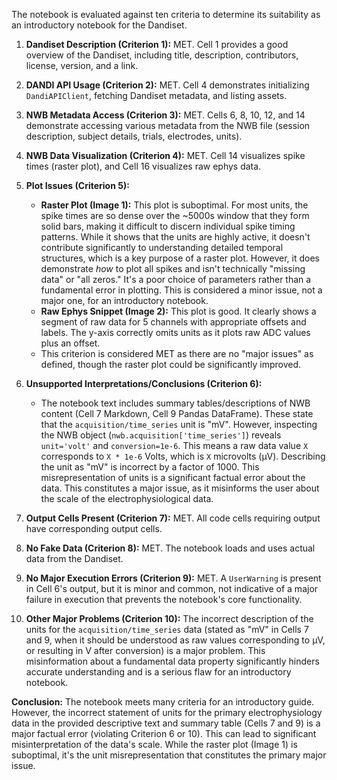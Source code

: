 The notebook is evaluated against ten criteria to determine its suitability as an introductory notebook for the Dandiset.

1.  **Dandiset Description (Criterion 1):** MET. Cell 1 provides a good overview of the Dandiset, including title, description, contributors, license, version, and a link.
2.  **DANDI API Usage (Criterion 2):** MET. Cell 4 demonstrates initializing `DandiAPIClient`, fetching Dandiset metadata, and listing assets.
3.  **NWB Metadata Access (Criterion 3):** MET. Cells 6, 8, 10, 12, and 14 demonstrate accessing various metadata from the NWB file (session description, subject details, trials, electrodes, units).
4.  **NWB Data Visualization (Criterion 4):** MET. Cell 14 visualizes spike times (raster plot), and Cell 16 visualizes raw ephys data.
5.  **Plot Issues (Criterion 5):**
    *   **Raster Plot (Image 1):** This plot is suboptimal. For most units, the spike times are so dense over the ~5000s window that they form solid bars, making it difficult to discern individual spike timing patterns. While it shows that the units are highly active, it doesn't contribute significantly to understanding detailed temporal structures, which is a key purpose of a raster plot. However, it does demonstrate *how* to plot all spikes and isn't technically "missing data" or "all zeros." It's a poor choice of parameters rather than a fundamental error in plotting. This is considered a minor issue, not a major one, for an introductory notebook.
    *   **Raw Ephys Snippet (Image 2):** This plot is good. It clearly shows a segment of raw data for 5 channels with appropriate offsets and labels. The y-axis correctly omits units as it plots raw ADC values plus an offset.
    *   This criterion is considered MET as there are no "major issues" as defined, though the raster plot could be significantly improved.

6.  **Unsupported Interpretations/Conclusions (Criterion 6):**
    *   The notebook text includes summary tables/descriptions of NWB content (Cell 7 Markdown, Cell 9 Pandas DataFrame). These state that the `acquisition/time_series` unit is "mV". However, inspecting the NWB object (`nwb.acquisition['time_series']`) reveals `unit='volt'` and `conversion=1e-6`. This means a raw data value `X` corresponds to `X * 1e-6` Volts, which is `X` microvolts (µV). Describing the unit as "mV" is incorrect by a factor of 1000. This misrepresentation of units is a significant factual error about the data. This constitutes a major issue, as it misinforms the user about the scale of the electrophysiological data.

7.  **Output Cells Present (Criterion 7):** MET. All code cells requiring output have corresponding output cells.
8.  **No Fake Data (Criterion 8):** MET. The notebook loads and uses actual data from the Dandiset.
9.  **No Major Execution Errors (Criterion 9):** MET. A `UserWarning` is present in Cell 6's output, but it is minor and common, not indicative of a major failure in execution that prevents the notebook's core functionality.
10. **Other Major Problems (Criterion 10):** The incorrect description of the units for the `acquisition/time_series` data (stated as "mV" in Cells 7 and 9, when it should be understood as raw values corresponding to µV, or resulting in V after conversion) is a major problem. This misinformation about a fundamental data property significantly hinders accurate understanding and is a serious flaw for an introductory notebook.

**Conclusion:**
The notebook meets many criteria for an introductory guide. However, the incorrect statement of units for the primary electrophysiology data in the provided descriptive text and summary table (Cells 7 and 9) is a major factual error (violating Criterion 6 or 10). This can lead to significant misinterpretation of the data's scale. While the raster plot (Image 1) is suboptimal, it's the unit misrepresentation that constitutes the primary major issue.